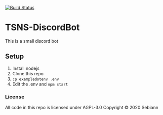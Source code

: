 [![Build Status](https://travis-ci.com/Sebiann/TSNS-DiscordBot.svg?branch=master)](https://travis-ci.com/Sebiann/TSNS-DiscordBot)
# TSNS-DiscordBot
This is a small discord bot

## Setup

1. Install nodejs
2. Clone this repo
3. `cp exampledotenv .env`
4. Edit the .env and `npm start`

### License

All code in this repo is licensed under AGPL-3.0 Copyright © 2020 Sebiann